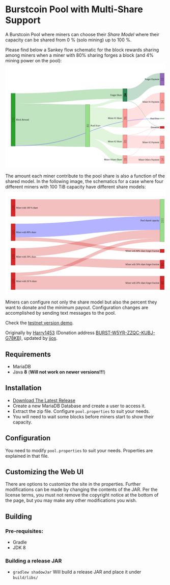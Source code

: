 # Burstcoin Pool with Multi-Share Support

A Burstcoin Pool where miners can choose their *Share Model* where their capacity can be shared from 0 % (solo mining) up to 100 %.

Please find below a Sankey flow schematic for the block rewards sharing among miners when a miner with 80% sharing forges a block (and 4% mining power on the pool):
![Pool Sankey Diagram](/Sankey.png)

The amount each miner contribute to the pool share is also a function of the shared model. In the following image, the schematics for a case where four different miners with 100 TiB capacity have different share models:
![Pool Sankey Miners Diagram](/Sankey-Miners.png)

Miners can configure not only the share model but also the percent they want to donate and the minimum payout.
Configuration changes are accomplished by sending text messages to the pool.

Check the [testnet version demo](http://nivbox.co.uk:9000).

Originally by [Harry1453](https://github.com/harry1453) (Donation address [BURST-W5YR-ZZQC-KUBJ-G78KB](https://explorer.burstcoin.network/?action=account&account=16484518239061020631)), updated by [jjos](https://github.com/jjos2372).

## Requirements

- MariaDB
- Java **8** (**Will not work on newer versions!!!**)

## Installation

- [Download The Latest Release](https://github.com/burst-apps-team/burstpool/releases/latest)
- Create a new MariaDB Database and create a user to access it.
- Extract the zip file. Configure `pool.properties` to suit your needs.
- You will need to wait some blocks before miners start to show their capacity.

## Configuration

You need to modify `pool.properties` to suit your needs. Properties are explained in that file.

## Customizing the Web UI

There are options to customize the site in the properties. Further modifications can be made by changing the contents of the JAR. Per the license terms, you must not remove the copyright notice at the bottom of the page, but you may make any other modifications you wish.

## Building

### Pre-requisites:

- Gradle
- JDK 8

### Building a release JAR

- `gradlew shadowJar` Will build a release JAR and place it under `build/libs/`
